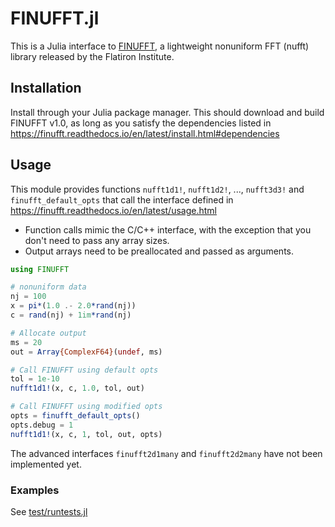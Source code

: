 # FINUFFT.jl

This is a Julia interface to [FINUFFT](https://github.com/flatironinstitute/finufft), a lightweight nonuniform FFT (nufft) library released by the Flatiron Institute.

## Installation

Install through your Julia package manager. This should download and build FINUFFT v1.0, as long as you satisfy the dependencies listed in <https://finufft.readthedocs.io/en/latest/install.html#dependencies>

## Usage

This module provides functions `nufft1d1!`, `nufft1d2!`, ..., `nufft3d3!` and `finufft_default_opts` that call the interface defined in <https://finufft.readthedocs.io/en/latest/usage.html>

* Function calls mimic the C/C++ interface, with the exception that you don't need to pass any array sizes.
* Output arrays need to be preallocated and passed as arguments.

```julia
using FINUFFT

# nonuniform data
nj = 100
x = pi*(1.0 .- 2.0*rand(nj))
c = rand(nj) + 1im*rand(nj)

# Allocate output
ms = 20
out = Array{ComplexF64}(undef, ms)

# Call FINUFFT using default opts
tol = 1e-10
nufft1d1!(x, c, 1.0, tol, out)

# Call FINUFFT using modified opts 
opts = finufft_default_opts()
opts.debug = 1
nufft1d1!(x, c, 1, tol, out, opts)
```

The advanced interfaces `finufft2d1many` and `finufft2d2many` have not been implemented yet.

### Examples
See [test/runtests.jl](test/runtests.jl)
